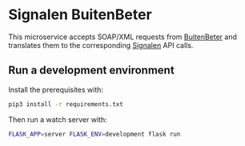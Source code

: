 # Signalen BuitenBeter

This microservice accepts SOAP/XML requests from [BuitenBeter](https://www.buitenbeter.nl/) and translates them to the corresponding [Signalen](https://signalen.org/) API calls.

## Run a development environment

Install the prerequisites with:

```bash
pip3 install -r requirements.txt
```

Then run a watch server with:

```bash
FLASK_APP=server FLASK_ENV=development flask run
```
